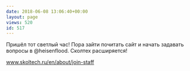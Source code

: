 ```yaml
---
date: 2018-06-08 13:06:40+00:00
layout: page
views: 520
id: 517
---
```


Пришёл тот светлый час! Пора зайти почитать сайт и начать задавать вопросы в @heisenflood. Сколтех расширяется!

www.skoltech.ru/en/about/join-staff


